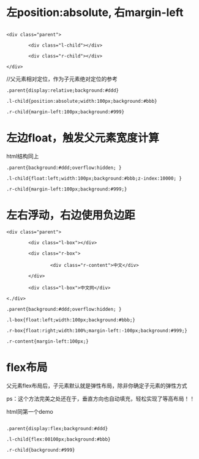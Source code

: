 # 左position:absolute, 右margin-left 
```

<div class="parent">

        <div class="l-child"></div>

        <div class="r-child"></div>

</div>

```
//父元素相对定位，作为子元素绝对定位的参考
```
.parent{display:relative;background:#ddd}

.l-child{position:absolute;width:100px;background:#bbb}

.r-child{margin-left:100px;background:#999}
```




# 左边float，触发父元素宽度计算 

html结构同上
```
.parent{background:#ddd;overflow:hidden; }

.l-child{float:left;width:100px;background:#bbb;z-index:10000; }

.r-child{margin-left:100px;background:#999;}
```




# 左右浮动，右边使用负边距
```
<div class="parent">

        <div class="l-box"></div>

        <div class="r-box">

                <div class="r-content">中文</div>

        </div>

        <div class="l-box">中文网</div>

<./div>

.parent{background:#ddd;overflow:hidden; }

.l-box{float:left;width:100px;background:#bbb;}

.r-box{float:right;width:100%;margin-left:-100px;background:#999;}

.r-content{margin-left:100px;}
```


# flex布局 

父元素flex布局后，子元素默认就是弹性布局，除非你确定子元素的弹性方式

ps：这个方法完美之处还在于，垂直方向也自动填充，轻松实现了等高布局！！

html同第一个demo
```

.parent{display:flex;background:#ddd}

.l-child{flex:00100px;background:#bbb}

.r-child{background:#999}
```